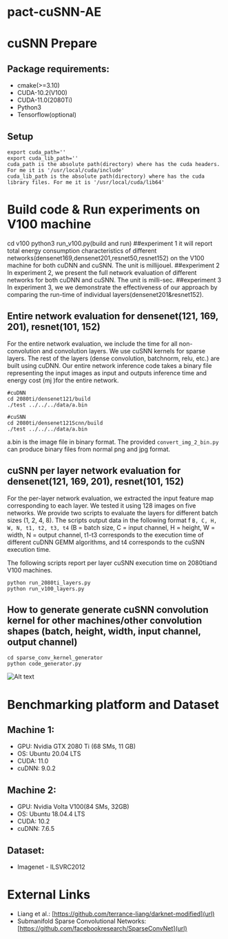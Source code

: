 # pact-cuSNN-AE
# cuSNN Prepare
## Package requirements:
* cmake(>=3.10)
* CUDA-10.2(V100)
* CUDA-11.0(2080Ti)
* Python3
* Tensorflow(optional)
## Setup
    export cuda_path=''
    export cuda_lib_path=''
    cuda_path is the absolute path(directory) where has the cuda headers. For me it is '/usr/local/cuda/include'
    cuda_lib_path is the absolute path(directory) where has the cuda library files. For me it is '/usr/local/cuda/lib64'

# Build code & Run experiments on V100 machine
  cd v100
  python3 run_v100.py(build and run)
  ##experiment 1
  it will report total energy consumption characteristics of different networks(densenet169,densenet201,resnet50,resnet152) on the V100
machine for both cuDNN and cuSNN. The unit is millijouel.
  ##experiment 2
  In experiment 2, we present the full network evaluation of different networks for both cuDNN and cuSNN. The unit is milli-sec.
  ##experiment 3
  In experiment 3, we we demonstrate the effectiveness of our approach by comparing the run-time of individual layers(densenet201&resnet152).
  
## Entire network evaluation for densenet(121, 169, 201), resnet(101, 152)
For the entire network evaluation, we include the time for all non-convolution and convolution layers. We use cuSNN kernels for sparse layers. The rest of the layers (dense convolution, batchnorm, relu, etc.) are built using cuDNN. Our entire network inference code takes a binary file representing the input images as input and outputs inference time and energy cost (mj )for the entire network.
    
    #cuDNN
    cd 2080ti/densenet121/build 
    ./test ../../../data/a.bin 

    #cuSNN
    cd 2080ti/densenet121Scnn/build
    ./test ../../../data/a.bin

a.bin is the image file in binary format. The provided `convert_img_2_bin.py` can produce binary files from normal png and jpg format. 

## cuSNN per layer network evaluation for densenet(121, 169, 201), resnet(101, 152)
For the per-layer network evaluation, we extracted the input feature map corresponding to each layer. We tested it using 128 images on five networks. We provide two scripts to evaluate the layers for different batch sizes (1, 2, 4, 8). The scripts output data in the following format f `B, C, H, W, N, t1, t2, t3, t4` (B = batch size, C = input channel, H = height, W = width, N = output channel, t1-t3 corresponds to the execution time of different cuDNN GEMM algorithms, and t4 corresponds to the cuSNN execution time. 

The following scripts report per layer cuSNN execution time on 2080tiand V100 machines.

    python run_2080ti_layers.py
    python run_v100_layers.py
## How to generate generate cuSNN convolution kernel for other machines/other convolution shapes (batch, height, width, input channel, output channel)
    cd sparse_conv_kernel_generator
    python code_generator.py
    
![Alt text](./sample.png?raw=true "Title")    
    
# Benchmarking platform and Dataset 

## Machine 1: 
* GPU: Nvidia GTX 2080 Ti (68 SMs, 11 GB)
* OS:  Ubuntu 20.04 LTS
* CUDA: 11.0
* cuDNN: 9.0.2

## Machine 2: 
* GPU: Nvidia Volta V100(84 SMs, 32GB)
* OS:   Ubuntu 18.04.4 LTS
* CUDA: 10.2
* cuDNN: 7.6.5

## Dataset:
* Imagenet - ILSVRC2012

# External Links
* Liang et al.: [https://github.com/terrance-liang/darknet-modified](url)
* Submanifold Sparse Convolutional Networks: [https://github.com/facebookresearch/SparseConvNet](url)
